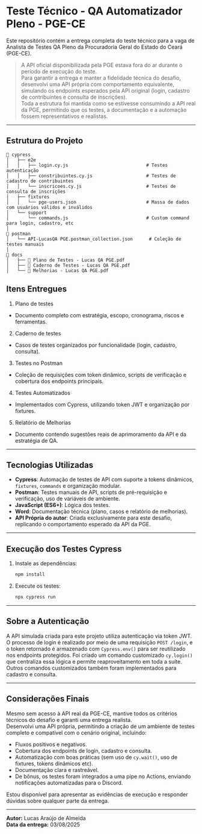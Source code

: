 
# Teste Técnico - QA Automatizador Pleno - PGE-CE

Este repositório contém a entrega completa do teste técnico para a vaga de Analista de Testes QA Pleno da Procuradoria Geral do Estado do Ceará (PGE-CE).  

> A API oficial disponibilizada pela PGE estava fora do ar durante o período de execução do teste.  
> Para garantir a entrega e manter a fidelidade técnica do desafio, desenvolvi uma API própria com comportamento equivalente, simulando os endpoints esperados pela API original (login, cadastro de contribuintes e consulta de inscrições).  
> Toda a estrutura foi mantida como se estivesse consumindo a API real da PGE, permitindo que os testes, a documentação e a automação fossem representativos e realistas. 

---

## Estrutura do Projeto

```
📁 cypress
│   ├── e2e
│   │   ├── login.cy.js                             # Testes autenticação
│   │   ├── constribuintes.cy.js                    # Testes de cadastro de contribuintes
│   │   └── inscricoes.cy.js                        # Testes de consulta de inscrições
│   ├── fixtures
│   │   └── pge-users.json                          # Massa de dados com usuários válidos e inválidos
│   └── support
│       └── commands.js                             # Custom command para login, cadastro, etc
│
📁 postman
│   └── API-LucasQA PGE.postman_collection.json      # Coleção de testes manuais
│
📁 docs
│   ├── 📄 Plano de Testes - Lucas QA PGE.pdf    
│   ├── 📄 Caderno de Testes - Lucas QA PGE.pdf 
│   └── 📄 Melhorias - Lucas QA PGE.pdf

```

## Itens Entregues

1. Plano de testes
- Documento completo com estratégia, escopo, cronograma, riscos e ferramentas.

2. Caderno de testes
- Casos de testes organizados por funcionalidade (login, cadastro, consulta).

3. Testes no Postman
- Coleção de requisições com token dinâmico, scripts de verificação e cobertura dos endpoints principais.

4. Testes Automatizados
- Implementados com Cypress, utilizando token JWT e organização por fixtures. 

5. Relatório de Melhorias
- Documento contendo sugestões reais de aprimoramento da API e da estratégia de QA.
---

## Tecnologias Utilizadas

- **Cypress**: Automação de testes de API com suporte a tokens dinâmicos, `fixtures`, `commands` e organização modular.
- **Postman**: Testes manuais de API, scripts de pré-requisição e verificação, uso de variáveis de ambiente.
- **JavaScript (ES6+)**: Lógica dos testes.
- **Word**: Documentação técnica (plano, casos e relatório de melhorias).
- **API Própria do autor**: Criada exclusivamente para este desafio, replicando o comportamento esperado da API da PGE.

---

## Execução dos Testes Cypress

1. Instale as dependências:
   ```bash
   npm install
   ```

2. Execute os testes:
   ```bash
   npx cypress run
   ```


---

## Sobre a Autenticação

A API simulada criada para este projeto utiliza autenticação via token JWT. 
O processo de login é realizado por meio de uma requisição `POST /login`, e o token retornado é armazenado com `Cypress.env()`  para ser reutilizado nos endpoints protegidos. 
Foi criado um comando customizado `cy.login()` que centraliza essa lógica e permite reaproveitamento em toda a suíte. 
Outros comandos customizados também foram implementados para cadastro e consulta.

---

## Considerações Finais

Mesmo sem acesso à API real da PGE-CE, mantive todos os critérios técnicos do desafio e garanti uma entrega realista. <br>
Desenvolvi uma API própria, permitindo a criação de um ambiente de testes completo e compatível com o cenário original, incluindo:

- Fluxos positivos e negativos.
- Cobertura dos endpoints de login, cadastro e consulta.
- Automatização com boas práticas (sem uso de `cy.wait()`, uso de fixtures, tokens dinâmicos etc).
- Documentação clara e rastreável.
- De bônus, os testes foram integrados a uma pipe no Actions, enviando notificações automatizadas para o Discord.

Estou disponível para apresentar as evidências de execução e responder dúvidas sobre qualquer parte da entrega.

---

**Autor:** Lucas Araújo de Almeida  
**Data da entrega:** 03/08/2025
